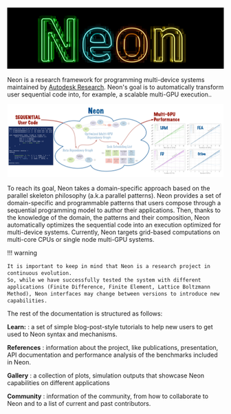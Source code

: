 ![Neon logo](logo/neonDarkLogo.jpg "Neon")

Neon is a research framework for programming multi-device systems maintained by [Autodesk Research](https://www.autodesk.com/research/overview). 
Neon's goal is to automatically transform user sequential code into, for example, a scalable multi-GPU execution..

![Neon logo](img/high-level-idea.png "High level idea")

To reach its goal, Neon takes a domain-specific approach based on the parallel skeleton philosophy (a.k.a parallel patterns). 
Neon provides a set of domain-specific and programmable patterns that users compose through a sequential programming model to author their applications. 
Then, thanks to the knowledge of the domain, the patterns and their composition, Neon automatically optimizes the sequential code into an execution optimized for multi-device systems. Currently, Neon targets grid-based computations on multi-core CPUs or single node multi-GPU systems.

!!! warning

    It is important to keep in mind that Neon is a research project in continuous evolution. 
    So, while we have successfully tested the system with different applications (Finite Difference, Finite Element, Lattice Boltzmann Method), Neon interfaces may change between versions to introduce new capabilities. 

The rest of the documentation is structured as follows:

**Learn:** 
: a set of simple blog-post-style tutorials to help new users to get used to Neon syntax and mechanisms. 

**References**
: information about the project, like publications, presentation, API documentation and performance analysis of the benchmarks included in Neon. 

**Gallery**
: a collection of plots, simulation outputs that showcase Neon capabilities on different applications

**Community**
: information of the community, from how to collaborate to Neon and to a list of current and past contributors. 
